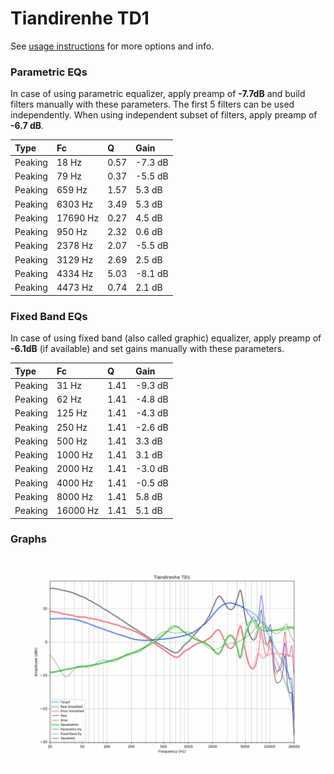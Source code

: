 # Tiandirenhe TD1
See [usage instructions](https://github.com/jaakkopasanen/AutoEq#usage) for more options and info.

### Parametric EQs
In case of using parametric equalizer, apply preamp of **-7.7dB** and build filters manually
with these parameters. The first 5 filters can be used independently.
When using independent subset of filters, apply preamp of **-6.7 dB**.

| Type    | Fc       |    Q | Gain    |
|:--------|:---------|:-----|:--------|
| Peaking | 18 Hz    | 0.57 | -7.3 dB |
| Peaking | 79 Hz    | 0.37 | -5.5 dB |
| Peaking | 659 Hz   | 1.57 | 5.3 dB  |
| Peaking | 6303 Hz  | 3.49 | 5.3 dB  |
| Peaking | 17690 Hz | 0.27 | 4.5 dB  |
| Peaking | 950 Hz   | 2.32 | 0.6 dB  |
| Peaking | 2378 Hz  | 2.07 | -5.5 dB |
| Peaking | 3129 Hz  | 2.69 | 2.5 dB  |
| Peaking | 4334 Hz  | 5.03 | -8.1 dB |
| Peaking | 4473 Hz  | 0.74 | 2.1 dB  |

### Fixed Band EQs
In case of using fixed band (also called graphic) equalizer, apply preamp of **-6.1dB**
(if available) and set gains manually with these parameters.

| Type    | Fc       |    Q | Gain    |
|:--------|:---------|:-----|:--------|
| Peaking | 31 Hz    | 1.41 | -9.3 dB |
| Peaking | 62 Hz    | 1.41 | -4.8 dB |
| Peaking | 125 Hz   | 1.41 | -4.3 dB |
| Peaking | 250 Hz   | 1.41 | -2.6 dB |
| Peaking | 500 Hz   | 1.41 | 3.3 dB  |
| Peaking | 1000 Hz  | 1.41 | 3.1 dB  |
| Peaking | 2000 Hz  | 1.41 | -3.0 dB |
| Peaking | 4000 Hz  | 1.41 | -0.5 dB |
| Peaking | 8000 Hz  | 1.41 | 5.8 dB  |
| Peaking | 16000 Hz | 1.41 | 5.1 dB  |

### Graphs
![](./Tiandirenhe%20TD1.png)
